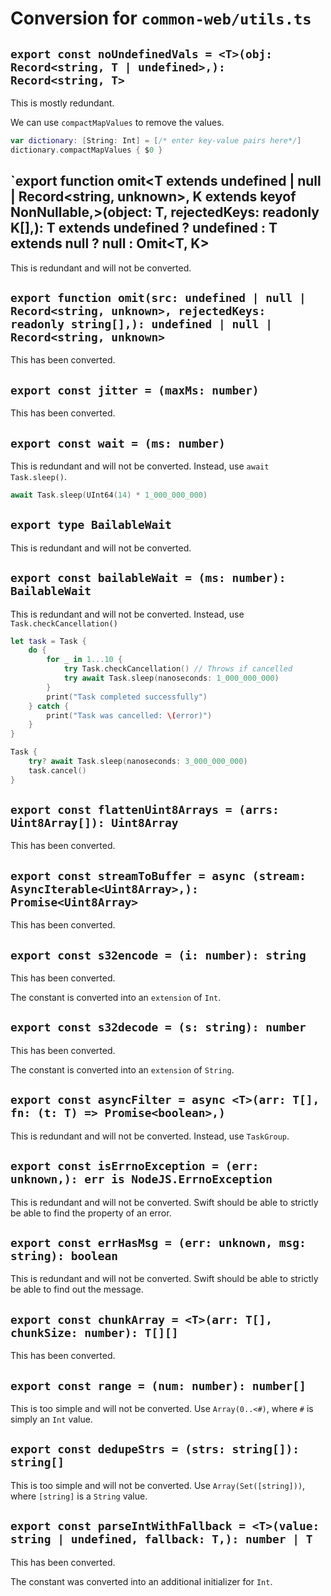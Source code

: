 # Conversion for `common-web/utils.ts`

## `export const noUndefinedVals = <T>(obj: Record<string, T | undefined>,): Record<string, T>`

This is mostly redundant.

We can use `compactMapValues` to remove the values.

```swift
var dictionary: [String: Int] = [/* enter key-value pairs here*/] 
dictionary.compactMapValues { $0 }
```

## `export function omit<T extends undefined | null | Record<string, unknown>, K extends keyof NonNullable<T>,>(object: T, rejectedKeys: readonly K[],): T extends undefined ? undefined : T extends null ? null : Omit<T, K>

This is redundant and will not be converted.

## `export function omit(src: undefined | null | Record<string, unknown>, rejectedKeys: readonly string[],): undefined | null | Record<string, unknown>`

This has been converted.

## `export const jitter = (maxMs: number)`

This has been converted.

## `export const wait = (ms: number)`

This is redundant and will not be converted. Instead, use `await Task.sleep()`.

```swift
await Task.sleep(UInt64(14) * 1_000_000_000)
```

## `export type BailableWait`

This is redundant and will not be converted.


## `export const bailableWait = (ms: number): BailableWait`

This is redundant and will not be converted. Instead, use `Task.checkCancellation()`

```swift
let task = Task {
    do {
        for _ in 1...10 {
            try Task.checkCancellation() // Throws if cancelled
            try await Task.sleep(nanoseconds: 1_000_000_000)
        }
        print("Task completed successfully")
    } catch {
        print("Task was cancelled: \(error)")
    }
}

Task {
    try? await Task.sleep(nanoseconds: 3_000_000_000)
    task.cancel()
}
```

## `export const flattenUint8Arrays = (arrs: Uint8Array[]): Uint8Array`

This has been converted.

## `export const streamToBuffer = async (stream: AsyncIterable<Uint8Array>,): Promise<Uint8Array>`

This has been converted.

## `export const s32encode = (i: number): string`

This has been converted.

The constant is converted into an `extension` of `Int`.

## `export const s32decode = (s: string): number`

This has been converted.

The constant is converted into an `extension` of `String`.

## `export const asyncFilter = async <T>(arr: T[], fn: (t: T) => Promise<boolean>,)`

This is redundant and will not be converted. Instead, use `TaskGroup`.

## `export const isErrnoException = (err: unknown,): err is NodeJS.ErrnoException`

This is redundant and will not be converted. Swift should be able to strictly be able to find the property of an error.

## `export const errHasMsg = (err: unknown, msg: string): boolean`

This is redundant and will not be converted. Swift should be able to strictly be able to find out the message.

## `export const chunkArray = <T>(arr: T[], chunkSize: number): T[][]`

This has been converted.

## `export const range = (num: number): number[]`

This is too simple and will not be converted. Use `Array(0..<#)`, where `#` is simply an `Int` value.

## `export const dedupeStrs = (strs: string[]): string[]`

This is too simple and will not be converted. Use `Array(Set([string]))`, where `[string]` is a `String` value.

## `export const parseIntWithFallback = <T>(value: string | undefined, fallback: T,): number | T`

This has been converted.

The constant was converted into an additional initializer for `Int`.
